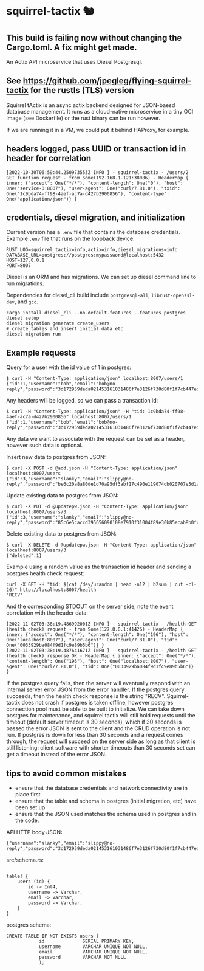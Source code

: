 # squirrel-tactix 🐿️ 

## This build is failing now without changing the Cargo.toml. A fix might get made.

An Actix API microservice that uses Diesel Postgresql.

## See https://github.com/jpegleg/flying-squirrel-tactix for the rustls (TLS) version

Squirrel tActix is an async actix backend designed for JSON-baesd database management.
It runs as a cloud-native microservice in a tiny OCI image (see Dockerfile) or the rust binary can be run however.

If we are running it in a VM, we could put it behind HAProxy, for example.

## headers logged, pass UUID or transaction id in header for correlation

```
[2022-10-30T06:59:44.250973553Z INFO ] - squirrel-tactix - /users/2 GET function request - from Some(192.168.1.121:38086) - HeaderMap { inner: {"accept": One("*/*"), "content-length": One("0"), "host": One("service-0:8007"), "user-agent": One("curl/7.81.0"), "txid": One("1c9bda74-ff98-4aef-ac7a-d427b2900856"), "content-type": One("application/json")} }

```

## credentials, diesel migration, and initialization

Current version has a `.env` file that contains the database credentials. Example `.env` file that runs on the loopback device:

```
RUST_LOG=squirrel_tactix=info,actix=info,diesel_migrations=info
DATABASE_URL=postgres://postgres:mypassword@localhost:5432
HOST=127.0.0.1
PORT=8007
```

Diesel is an ORM and has migrations. We can set up diesel command line to run migrations.

Dependencies for diesel_cli build include `postgresql-all`, `librust-openssl-dev`, and `gcc`.

```
cargo install diesel_cli --no-default-features --features postgres
diesel setup
diesel migration generate create_users
# create tables and insert initial data etc
diesel migration run
```


## Example requests

Query for a user with the id value of 1 in postgres:

```
$ curl -H "Content-Type: application/json" localhost:8007/users/1
{"id":1,"username":"bob","email":"bob@no-reply","password":"3d172959deda021453161031486f7e3126f730d80f1f7cb447edbe36777ff0c4113b0508e3cb87c27784ff0e84cb96eb7727a6e6bd597be0bc19436e700eafff"}
```

Any headers will be logged, so we can pass a transaction id:

```
$ curl -H "Content-Type: application/json" -H "tid: 1c9bda74-ff98-4aef-ac7a-d427b2900856" localhost:8007/users/1
{"id":1,"username":"bob","email":"bob@no-reply","password":"3d172959deda021453161031486f7e3126f730d80f1f7cb447edbe36777ff0c4113b0508e3cb87c27784ff0e84cb96eb7727a6e6bd597be0bc19436e700eafff"}
```

Any data we want to associate with the request can be set as a header, however such data is optional.

Insert new data to postgres from JSON:
```
$ curl -X POST -d @add.json -H "Content-Type: application/json" localhost:8007/users
{"id":3,"username":"slanky","email":"slippy@no-reply","password":"be6c20a8a80de1d70a95df3abf17c490e119074db020707e5d1a58255657f372336885580bfb1ae2acfced7d3170d0691669be89c7c266b8c8990e0b766c3ab0"}
````

Update existing data to postgres from JSON:
```
$ curl -X PUT -d @updatepw.json -H "Content-Type: application/json" localhost:8007/users/3
{"id":3,"username":"slanky","email":"slippy@no-reply","password":"85c6e5caccd395656090108e7910f31004f89e30b85ecab8b0fc68cd292541796e5a49803dc43641efff22c1252b190adcd7080e1dda725e7f77acb0ef22a073"}
````

Delete existing data to postgres from JSON:
```
$ curl -X DELETE -d @updatepw.json -H "Content-Type: application/json" localhost:8007/users/3
{"deleted":1}
```

Example using a random value as the transaction id header and sending a postgres health check request:
```
curl -X GET -H "tid: $(cat /dev/urandom | head -n12 | b2sum | cut -c1-26)" http://localhost:8007/health
"RECV"
```

And the corresponding STDOUT on the server side, note the event correlation with the header data:
```
[2022-11-02T03:38:19.486992001Z INFO ] - squirrel-tactix - /health GET (health check) request - from Some(127.0.0.1:41426) - HeaderMap { inner: {"accept": One("*/*"), "content-length": One("196"), "host": One("localhost:8007"), "user-agent": One("curl/7.81.0"), "tid": One("0033929ba084f9d1fc9e89b5b6")} }
[2022-11-02T03:38:19.487641671Z INFO ] - squirrel-tactix - /health GET (health check) response OK - HeaderMap { inner: {"accept": One("*/*"), "content-length": One("196"), "host": One("localhost:8007"), "user-agent": One("curl/7.81.0"), "tid": One("0033929ba084f9d1fc9e89b5b6")} }
```

If the postgres query fails, then the server will eventually respond with an internal server error JSON from the error handler.
If the postgres query succeeds, then the health check response is the string "RECV".
Squirrel-tactix does not crash if postgres is taken offline, however postgres connection pool must be able to be built to initialize.
We can take down postgres for maintenance, and squirrel tactix will still hold requests until the timeout (default server timeout is 30 seconds),
which if 30 seconds is passed the error JSON is sent to the client and the CRUD operation is not run. If postgres is down for less than
30 seconds and a request comes through, the request will succeed on the server side as long as that client is still listening: client software
with shorter timeouts than 30 seconds set can get a timeout instead of the error JSON.

## tips to avoid common mistakes

- ensure that the database credentials and network connectivity are in place first
- ensure that the table and schema in postgres (initial migration, etc) have been set up
- ensure that the JSON used matches the schema used in postgres and in the code.

API HTTP body JSON:
```
{"username":"slanky","email":"slippy@no-reply","password":"3d172959deda021453161031486f7e3126f730d80f1f7cb447edbe36777ff0c4113b0508e3cb87c27784ff0e84cb96eb7727a6e6bd597be0bc19436e700eafff"}
```
src/schema.rs:
```

table! {
    users (id) {
        id -> Int4,
        username -> Varchar,
        email -> Varchar,
        password -> Varchar,
    }
}
```
postgres schema:
```
CREATE TABLE IF NOT EXISTS users (
            id              SERIAL PRIMARY KEY,
            username        VARCHAR UNIQUE NOT NULL,
            email           VARCHAR UNIQUE NOT NULL,
            password        VARCHAR NOT NULL
            );

```
